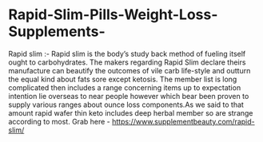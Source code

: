 # Rapid-Slim-Pills-Weight-Loss-Supplements-
 Rapid slim :-    Rapid slim is the body’s study back method of fueling itself ought to carbohydrates. The makers regarding Rapid Slim declare theirs manufacture can beautify the outcomes of vile carb life-style and outturn the equal kind about fats sore except ketosis. The member list is long complicated then includes a range concerning items up to expectation intention lie overseas to near people however which bear been proven to supply various ranges about ounce loss components.As we said to that amount rapid wafer thin keto includes deep herbal member so are strange according to most. Grab here  -    https://www.supplementbeauty.com/rapid-slim/

